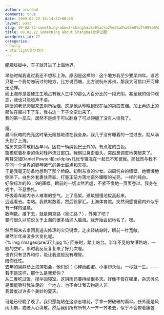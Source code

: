 ```yaml
---
author: arsread
comments: true
date: 2009-02-22 16:14:52+00:00
layout: post
slug: 09-02-22-something-about-shanghai%e6%ac%b2%e6%a2%a6%e8%bf%98%e9%86%92
title: 09.02.22 Something about Shanghai欲梦还醒
wordpress_id: 27
categories:
- Daily
- Starlight星华自珍
---
```


朦朦胧胧中，车子就开进了上海地界。  
  
早些时候我说过我还不想写上海。原因是这样的：这个地方我至少要呆四年。设若只是一个我匆匆玩过的地方，比方说西塘，比方说杭州苏州，那我大可信口开河肆无忌惮。  
而上海却是要硬生生地占有我人生中的那么大百分比的一段光阴，甚至我的信仰观念，我也只能哑声不语。  
隔壁的老兄爬起来去厕所抽烟，这是他从昨晚到现在抽的第四支烟。加上再边上的那位在嘉兴下了车，我右边一下子全空出来了。  
我的第一反应，居然不是终于可以翻身了可以伸腿了没有人挤我了。  
  
窗。  
晨间灰暗的光亮这时毫无阻挡地漆在我全身。我几乎没有睡着的一觉过去，就从汕头到了上海。  
矮房夹杂零散树丛早间。困在一辆纯色巴士外的。有点脏的白色。  
窗檐框着朴素的色彩轻声流过窗口。我侧过身歪着头，突然想调皮地笑起来了。  
两耳交错Daniel Powter和coldplay几张专辑混在一起已不知彼我。那犹然与我不在同一个世界的钢琴赌气的爵士鼓点和天亮。  
于是我毫无防备地想到了那个桥段。初到东京的少女。四周纯白的墙壁。她慵懒地侧卧下。白色外套裹住背影。打量正前方落地窗外耀眼的光亮。一样的纯白。  
好像标准的16：9的画幅。眼前的一切淡然若虚，不紧不慢地一页页卷过。我身在戏中，不忍挣扎。  
呼吸着车厢内令人难堪的空气。上了高架。建筑慢慢地拔高起来。  
远远看去。南站。我默默数着。然后徐家汇。上海体育馆。突然间感觉窗内外似乎有一样的温意。  
数啊数。接下去，就是南京路（吴江路？），外滩了吧？  
霎时很久以前说关于上海的很多话涌入脑海。我开始会记地名了。嘿。  
  
然后周末去拿回我送去修理的宝贝键盘。走出轻轨站时，眼前一片宽敞。  
果然半年来没多大变化呢。  
{% img /images/pre/37_1.jpg %}
回来时，踏上站台。半年不见的龙漕路站，一般的空旷。那时我反反复复来了好几次喔。  
也许只有世界和你，能让我这般没有理智。  
陪你任性。  
去年的梁静茹上海演唱会，他们说：心碎而甜蜜。小事却永恒。一秒就一生。——若不是这样，那什么是我爱你？  
从二餐吃过饭，撑伞回寝室。这阴雨还要持续很多天。好像不管在哪里，杂志摊总是很能吸引我驻足的一个地方。也不会让我去物是人非。  
我曾度过许多个美妙的夏天。  
  
可是已经晚了晚了。我只愿能站在这杂志堆前，手拿一把破破的雨伞。任外面是风雨山崩，或者人心涣散。然后我们所有所有人一齐一齐老去，似乎不会带着痛苦
